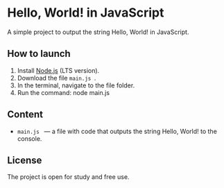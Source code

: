 # Hello, World! in JavaScript

A simple project to output the string Hello, World! in JavaScript.

## How to launch

1. Install [Node.js](https://nodejs.org ) (LTS version).
2. Download the file `main.js `.
3. In the terminal, navigate to the file folder.
4. Run the command: node main.js

## Content

- `main.js ` — a file with code that outputs the string Hello, World! to the console.

## License

The project is open for study and free use.
